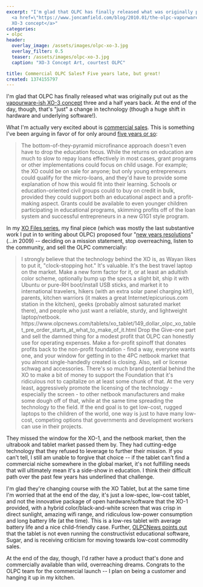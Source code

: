 ```yaml
---
excerpt: "I'm glad that OLPC has finally released what was originally put out as the
  <a href=\"https://www.joncamfield.com/blog/2010.01/the-olpc-vaporware-product.html\">vapourware-ish
  XO-3 concept</a>"
categories:
- olpc
header:
  overlay_image: /assets/images/olpc-xo-3.jpg
  overlay_filter: 0.5
  teaser: /assets/images/olpc-xo-3.jpg
  caption: "XO-3 Concept Art, courtest OLPC"

title: Commercial OLPC Sales‽ Five years late, but great!
created: 1374155797
---
```

I'm glad that OLPC has finally released what was originally put out as the <a href="https://www.joncamfield.com/blog/2010.01/the-olpc-vaporware-product.html">vapourware-ish XO-3 concept</a> three and a half years back.  At the end of the day, though, that's "just" a change in technology (though a huge shift in hardware and underlying software!).

What I'm actually very excited about is <a href="https://www.fastcodesign.com/1673029/on-sale-for-150-one-laptop-per-child-is-now-a-touchscreen-tablet?utm_source=feedburner&utm_medium=feed&utm_campaign=Feed%3A+fastcompany%2Fheadlines+%28Fast+Company%29#1" target="_blank">commercial sales</a>.  This is something I've been arguing in favor of for only around <a href="https://www.joncamfield.com/blog/2008.03/rethinking-the-olpc.html">five years or so</a>:

<blockquote>The bottom-of-they-pyramid microfinance approach doesn't even have to drop the education focus. While the returns on education are much to slow to repay loans effectively in most cases, grant programs or other implementations could focus on child usage. For example; the XO could be on sale for anyone; but only young entrepreneurs could qualify for the micro-loans, and they'd have to provide some explanation of how this would fit into their learning. Schools or education-oriented civil groups could to buy on credit in bulk, provided they could support both an educational aspect and a profit-making aspect. Grants could be available to even younger children participating in educational programs, skimming profits off of the loan system and successful entrepreneurs in a new G1G1 style program.</blockquote>

In my <a href="https://www.joncamfield.com/blog/2008.09/i-want-to-believe.html">XO Files series</a>, my final piece (which was mostly the last substantive work I put in to writing about OLPC) proposed four "<a href="https://www.joncamfield.com/blog/2009.01/the-xo-files-part-iv-new-years.html">new years resolutions</a>" (...in 2009) -- deciding on a mission statement,  stop overreaching, listen to the community, and sell the OLPC commercially:

<blockquote>I strongly believe that the technology behind the XO is, as Wayan likes to put it, "clock-stopping hot." It's valuable. It's the best travel laptop on the market. Make a new form factor for it, or at least an adultish color scheme, optionally bump up the specs a slight bit, ship it with Ubuntu or pure-RH boot/install USB sticks, and market it to international travelers, hikers (with an extra solar panel charging kit!), parents, kitchen warriors (it makes a great Internet/epicurious.com station in the kitchen), geeks (probably almost saturated market there), and people who just want a reliable, sturdy, and lightweight laptop/netbook.
https://www.olpcnews.com/tablets/xo_tablet/149_dollar_olpc_xo_tablet_pre_order_starts_at_what_to_make_of_it.html
Drop the Give-one part and sell the damned thing for a modest profit that OLPC can honestly use for operating expenses. Make a for-profit spinoff that donates profits back to the non-profit foundation - find a way, everyone wants one, and your window for getting in to the 4PC netbook market that you almost single-handedly created is closing. Also, sell or license schwag and accessories. There's so much brand potential behind the XO to make a bit of money to support the Foundation that it's ridiculous not to capitalize on at least some chunk of that. At the very least, aggressively promote the licensing of the technology - especially the screen - to other netbook manufacturers and make some dough off of that, while at the same time spreading the technology to the field. If the end goal is to get low-cost, rugged laptops to the children of the world, one way is just to have many low-cost, competing options that governments and development workers can use in their projects.</blockquote>

They missed the window for the XO-1, and the netbook market, then the ultrabook and tablet market passed them by.  They had cutting-edge technology that they refused to leverage to further their mission.  If you can't tell, I still am unable to forgive that choice -- if the tablet can't find a commercial niche somewhere in the global market, it's not fulfilling needs that will ultimately mean it's a side-show in education.  I think their difficult path over the past few years has underlined that challenge.

I'm glad they're changing course with the XO Tablet, but at the same time I'm worried that at the end of the day, it's just a low-spec, low-cost tablet, and not the innovative package of open hardware/software that the XO-1 provided, with a hybrid color/black-and-white screen that was crisp in direct sunlight, amazing wifi range, and ridiculous low-power consumption and long battery life (at the time).  This is a low-res tablet with average battery life and a nice child-friendly case.  Further, <a href="https://www.olpcnews.com/tablets/xo_tablet/149_dollar_olpc_xo_tablet_pre_order_starts_at_what_to_make_of_it.html">OLPCNews points out</a> that the tablet is not even running the constructivist educational software, Sugar, and is receiving criticism for moving towards low-cost commodity sales.

At the end of the day, though, I'd rather have a product that's done and commercially available than wild, overreaching dreams.  Congrats to the OLPC team for the commercial launch -- I plan on being a customer and hanging it up in my kitchen.
